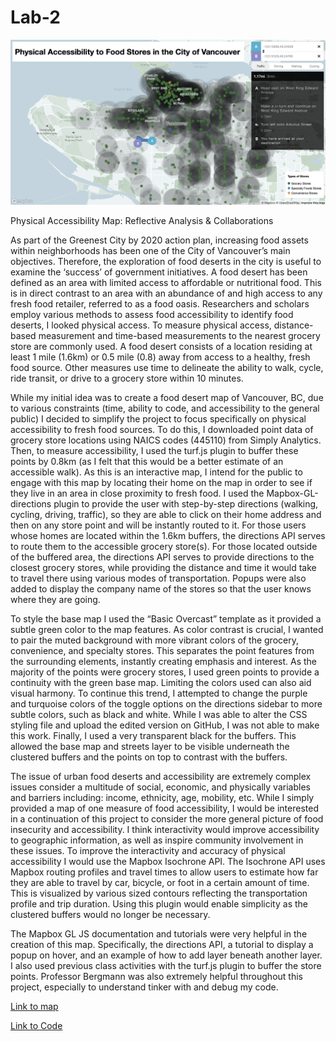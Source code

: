 # Lab-2

![](https://github.com/Rbosca/Lab-2/blob/main/Screen%20Shot%202021-03-22%20at%2010.00.15%20PM.png)

Physical Accessibility Map: Reflective Analysis & Collaborations

As part of the Greenest City by 2020 action plan, increasing food assets within neighborhoods has been one of the City of Vancouver’s main objectives. Therefore, the exploration of food deserts in the city is useful to examine the ‘success’ of government initiatives. A food desert has been defined as an area with limited access to affordable or nutritional food. This is in direct contrast to an area with an abundance of and high access to any fresh food retailer, referred to as a food oasis. Researchers and scholars employ various methods to assess food accessibility to identify food deserts, I looked physical access. To measure physical access, distance-based measurement and time-based measurements to the nearest grocery store are commonly used. A food desert consists of a location residing at least 1 mile (1.6km) or 0.5 mile (0.8) away from access to a healthy, fresh food source. Other measures use time to delineate the ability to walk, cycle, ride transit, or drive to a grocery store within 10 minutes.

While my initial idea was to create a food desert map of Vancouver, BC, due to various constraints (time, ability to code, and accessibility to the general public) I decided to simplify the project to focus specifically on physical accessibility to fresh food sources. To do this, I downloaded point data of grocery store locations using NAICS codes (445110) from Simply Analytics. Then, to measure accessibility, I used the turf.js plugin to buffer these points by 0.8km (as I felt that this would be a better estimate of an accessible walk). As this is an interactive map, I intend for the public to engage with this map by locating their home on the map in order to see if they live in an area in close proximity to fresh food. I used the Mapbox-GL-directions plugin to provide the user with step-by-step directions (walking, cycling, driving, traffic), so they are able to click on their home address and then on any store point and will be instantly routed to it. For those users whose homes are located within the 1.6km buffers, the directions API serves to route them to the accessible grocery store(s). For those located outside of the buffered area, the directions API serves to provide directions to the closest grocery stores, while providing the distance and time it would take to travel there using various modes of transportation. Popups were also added to display the company name of the stores so that the user knows where they are going. 

To style the base map I used the “Basic Overcast” template as it provided a subtle green color to the map features. As color contrast is crucial, I wanted to pair the muted background with more vibrant colors of the grocery, convenience, and specialty stores. This separates the point features from the surrounding elements, instantly creating emphasis and interest. As the majority of the points were grocery stores, I used green points to provide a continuity with the green base map. Limiting the colors used can also aid visual harmony. To continue this trend, I attempted to change the purple and turquoise colors of the toggle options on the directions sidebar to more subtle colors, such as black and white. While I was able to alter the CSS styling file and upload the edited version on GitHub, I was not able to make this work. Finally, I used a very transparent black for the buffers. This allowed the base map and streets layer to be visible underneath the clustered buffers and the points on top to contrast with the buffers. 

The issue of urban food deserts and accessibility are extremely complex issues consider a multitude of social, economic, and physically variables and barriers including: income, ethnicity, age, mobility, etc. While I simply provided a map of one measure of food accessibility, I would be interested in a continuation of this project to consider the more general picture of food insecurity and accessibility. I think interactivity would improve accessibility to geographic information, as well as inspire community involvement in these issues. To improve the interactivity and accuracy of physical accessibility I would use the Mapbox Isochrone API. The Isochrone API uses Mapbox routing profiles and travel times to allow users to estimate how far they are able to travel by car, bicycle, or foot in a certain amount of time. This is visualized by various sized contours reflecting the transportation profile and trip duration. Using this plugin would enable simplicity as the clustered buffers would no longer be necessary. 

The Mapbox GL JS documentation and tutorials were very helpful in the creation of this map. Specifically, the directions API, a tutorial to display a popup on hover, and an example of how to add layer beneath another layer. I also used previous class activities with the turf.js plugin to buffer the store points. Professor Bergmann was also extremely helpful throughout this project, especially to understand tinker with and debug my code.

[Link to map](https://Rbosca.github.io/directionstesting.html)

[Link to Code](https://github.com/Rbosca/Lab-2/blob/main/directionstesting.html)
